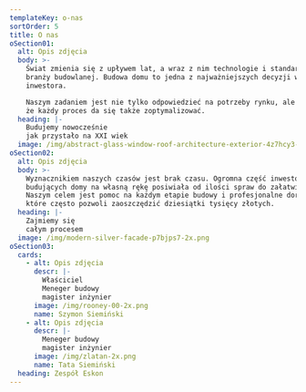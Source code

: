 ```yaml
---
templateKey: o-nas
sortOrder: 5
title: O nas
oSection01:
  alt: Opis zdjęcia
  body: >-
    Świat zmienia się z upływem lat, a wraz z nim technologie i standardy w
    branży budowlanej. Budowa domu to jedna z najważniejszych decyzji w życiu
    inwestora.

    Naszym zadaniem jest nie tylko odpowiedzieć na potrzeby rynku, ale pokazać,
    że każdy proces da się także zoptymalizować.
  heading: |-
    Budujemy nowocześnie
    jak przystało na XXI wiek
  image: /img/abstract-glass-window-roof-architecture-exterior-4z7hcy3-2x.png
oSection02:
  alt: Opis zdjęcia
  body: >-
    Wyznacznikiem naszych czasów jest brak czasu. Ogromna część inwestorów
    budujących domy na własną rękę posiwiała od ilości spraw do załatwienia.
    Naszym celem jest pomoc na każdym etapie budowy i profesjonalne doradztwo,
    które często pozwoli zaoszczędzić dziesiątki tysięcy złotych.
  heading: |-
    Zajmiemy się
    całym procesem
  image: /img/modern-silver-facade-p7bjps7-2x.png
oSection03:
  cards:
    - alt: Opis zdjęcia
      descr: |-
        Właściciel
        Meneger budowy
        magister inżynier
      image: /img/rooney-00-2x.png
      name: Szymon Siemiński
    - alt: Opis zdjęcia
      descr: |-
        Meneger budowy
        magister inżynier
      image: /img/zlatan-2x.png
      name: Tata Siemiński
  heading: Zespół Eskon
---
```

